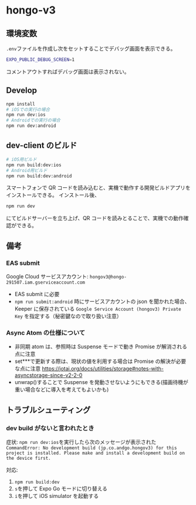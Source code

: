 # hongo-v3

## 環境変数

`.env`ファイルを作成し次をセットすることでデバッグ画面を表示できる。

```sh
EXPO_PUBLIC_DEBUG_SCREEN=1
```

コメントアウトすればデバッグ画面は表示されない。

## Develop

```bash
npm install
# iOSでの実行の場合
npm run dev:ios
# Androidでの実行の場合
npm run dev:android
```

## dev-client のビルド

```bash
# iOS用ビルド
npm run build:dev:ios
# Android用ビルド
npm run build:dev:android
```

スマートフォンで QR コードを読み込むと、実機で動作する開発ビルドアプリをインストールできる。
インストール後、

```bash
npm run dev
```

にてビルドサーバーを立ち上げ、QR コードを読みとることで、実機での動作確認ができる。

## 備考

### EAS submit

Google Cloud サービスアカウント: `hongov3@hongo-291507.iam.gserviceaccount.com`

- EAS submit に必要
- `npm run submit:android` 時にサービスアカウントの json を聞かれた場合、Keeper に保存されている `Google Service Account (hongov3) Private Key` を指定する（秘密鍵なので取り扱い注意）

### Async Atom の仕様について

- 非同期 atom は、参照時は Suspense モードで動き Promise が解消される点に注意
- set\*\*\*で更新する際は、現状の値を利用する場合は Promise の解決が必要な点に注意 https://jotai.org/docs/utilities/storage#notes-with-asyncstorage-since-v2-2-0
- unwrap()することで Suspense を発動させないようにもできる(描画待機が重い場合などに導入を考えてもよいかも)

## トラブルシューティング

### dev build がないと言われたとき

症状: `npm run dev:ios`を実行したら次のメッセージが表示された
`CommandError: No development build (jp.co.andgo.hongov3) for this project is installed. Please make and install a development build on the device first.`

対応:

1. `npm run build:dev`
2. `s`を押して Expo Go モードに切り替える
3. `i`を押して iOS simulator を起動する
